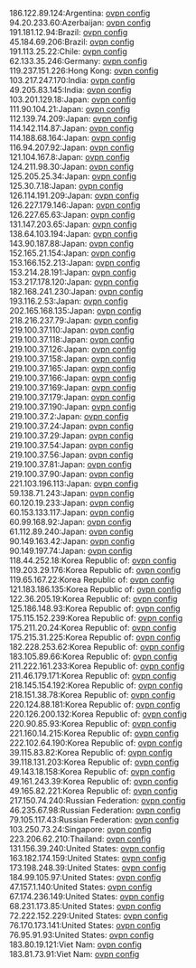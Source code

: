 186.122.89.124:Argentina: [ovpn config](vpn/186_122_89_124.ovpn)  
94.20.233.60:Azerbaijan: [ovpn config](vpn/94_20_233_60.ovpn)  
191.181.12.94:Brazil: [ovpn config](vpn/191_181_12_94.ovpn)  
45.184.69.206:Brazil: [ovpn config](vpn/45_184_69_206.ovpn)  
191.113.25.22:Chile: [ovpn config](vpn/191_113_25_22.ovpn)  
62.133.35.246:Germany: [ovpn config](vpn/62_133_35_246.ovpn)  
119.237.151.226:Hong Kong: [ovpn config](vpn/119_237_151_226.ovpn)  
103.217.247.170:India: [ovpn config](vpn/103_217_247_170.ovpn)  
49.205.83.145:India: [ovpn config](vpn/49_205_83_145.ovpn)  
103.201.129.18:Japan: [ovpn config](vpn/103_201_129_18.ovpn)  
111.90.104.21:Japan: [ovpn config](vpn/111_90_104_21.ovpn)  
112.139.74.209:Japan: [ovpn config](vpn/112_139_74_209.ovpn)  
114.142.114.87:Japan: [ovpn config](vpn/114_142_114_87.ovpn)  
114.188.68.164:Japan: [ovpn config](vpn/114_188_68_164.ovpn)  
116.94.207.92:Japan: [ovpn config](vpn/116_94_207_92.ovpn)  
121.104.167.8:Japan: [ovpn config](vpn/121_104_167_8.ovpn)  
124.211.98.30:Japan: [ovpn config](vpn/124_211_98_30.ovpn)  
125.205.25.34:Japan: [ovpn config](vpn/125_205_25_34.ovpn)  
125.30.7.18:Japan: [ovpn config](vpn/125_30_7_18.ovpn)  
126.114.191.209:Japan: [ovpn config](vpn/126_114_191_209.ovpn)  
126.227.179.146:Japan: [ovpn config](vpn/126_227_179_146.ovpn)  
126.227.65.63:Japan: [ovpn config](vpn/126_227_65_63.ovpn)  
131.147.203.65:Japan: [ovpn config](vpn/131_147_203_65.ovpn)  
138.64.103.194:Japan: [ovpn config](vpn/138_64_103_194.ovpn)  
143.90.187.88:Japan: [ovpn config](vpn/143_90_187_88.ovpn)  
152.165.21.154:Japan: [ovpn config](vpn/152_165_21_154.ovpn)  
153.166.152.213:Japan: [ovpn config](vpn/153_166_152_213.ovpn)  
153.214.28.191:Japan: [ovpn config](vpn/153_214_28_191.ovpn)  
153.217.178.120:Japan: [ovpn config](vpn/153_217_178_120.ovpn)  
182.168.241.230:Japan: [ovpn config](vpn/182_168_241_230.ovpn)  
193.116.2.53:Japan: [ovpn config](vpn/193_116_2_53.ovpn)  
202.165.168.135:Japan: [ovpn config](vpn/202_165_168_135.ovpn)  
218.216.237.79:Japan: [ovpn config](vpn/218_216_237_79.ovpn)  
219.100.37.110:Japan: [ovpn config](vpn/219_100_37_110.ovpn)  
219.100.37.118:Japan: [ovpn config](vpn/219_100_37_118.ovpn)  
219.100.37.126:Japan: [ovpn config](vpn/219_100_37_126.ovpn)  
219.100.37.158:Japan: [ovpn config](vpn/219_100_37_158.ovpn)  
219.100.37.165:Japan: [ovpn config](vpn/219_100_37_165.ovpn)  
219.100.37.166:Japan: [ovpn config](vpn/219_100_37_166.ovpn)  
219.100.37.169:Japan: [ovpn config](vpn/219_100_37_169.ovpn)  
219.100.37.179:Japan: [ovpn config](vpn/219_100_37_179.ovpn)  
219.100.37.190:Japan: [ovpn config](vpn/219_100_37_190.ovpn)  
219.100.37.2:Japan: [ovpn config](vpn/219_100_37_2.ovpn)  
219.100.37.24:Japan: [ovpn config](vpn/219_100_37_24.ovpn)  
219.100.37.29:Japan: [ovpn config](vpn/219_100_37_29.ovpn)  
219.100.37.54:Japan: [ovpn config](vpn/219_100_37_54.ovpn)  
219.100.37.56:Japan: [ovpn config](vpn/219_100_37_56.ovpn)  
219.100.37.81:Japan: [ovpn config](vpn/219_100_37_81.ovpn)  
219.100.37.90:Japan: [ovpn config](vpn/219_100_37_90.ovpn)  
221.103.196.113:Japan: [ovpn config](vpn/221_103_196_113.ovpn)  
59.138.71.243:Japan: [ovpn config](vpn/59_138_71_243.ovpn)  
60.120.19.233:Japan: [ovpn config](vpn/60_120_19_233.ovpn)  
60.153.133.117:Japan: [ovpn config](vpn/60_153_133_117.ovpn)  
60.99.168.92:Japan: [ovpn config](vpn/60_99_168_92.ovpn)  
61.112.89.240:Japan: [ovpn config](vpn/61_112_89_240.ovpn)  
90.149.163.42:Japan: [ovpn config](vpn/90_149_163_42.ovpn)  
90.149.197.74:Japan: [ovpn config](vpn/90_149_197_74.ovpn)  
118.44.252.18:Korea Republic of: [ovpn config](vpn/118_44_252_18.ovpn)  
119.203.29.176:Korea Republic of: [ovpn config](vpn/119_203_29_176.ovpn)  
119.65.167.22:Korea Republic of: [ovpn config](vpn/119_65_167_22.ovpn)  
121.183.186.135:Korea Republic of: [ovpn config](vpn/121_183_186_135.ovpn)  
122.36.205.19:Korea Republic of: [ovpn config](vpn/122_36_205_19.ovpn)  
125.186.148.93:Korea Republic of: [ovpn config](vpn/125_186_148_93.ovpn)  
175.115.152.239:Korea Republic of: [ovpn config](vpn/175_115_152_239.ovpn)  
175.211.20.24:Korea Republic of: [ovpn config](vpn/175_211_20_24.ovpn)  
175.215.31.225:Korea Republic of: [ovpn config](vpn/175_215_31_225.ovpn)  
182.228.253.62:Korea Republic of: [ovpn config](vpn/182_228_253_62.ovpn)  
183.105.89.66:Korea Republic of: [ovpn config](vpn/183_105_89_66.ovpn)  
211.222.161.233:Korea Republic of: [ovpn config](vpn/211_222_161_233.ovpn)  
211.46.179.171:Korea Republic of: [ovpn config](vpn/211_46_179_171.ovpn)  
218.145.154.192:Korea Republic of: [ovpn config](vpn/218_145_154_192.ovpn)  
218.151.38.78:Korea Republic of: [ovpn config](vpn/218_151_38_78.ovpn)  
220.124.88.181:Korea Republic of: [ovpn config](vpn/220_124_88_181.ovpn)  
220.126.200.132:Korea Republic of: [ovpn config](vpn/220_126_200_132.ovpn)  
220.90.85.93:Korea Republic of: [ovpn config](vpn/220_90_85_93.ovpn)  
221.160.14.215:Korea Republic of: [ovpn config](vpn/221_160_14_215.ovpn)  
222.102.64.190:Korea Republic of: [ovpn config](vpn/222_102_64_190.ovpn)  
39.115.83.82:Korea Republic of: [ovpn config](vpn/39_115_83_82.ovpn)  
39.118.131.203:Korea Republic of: [ovpn config](vpn/39_118_131_203.ovpn)  
49.143.18.158:Korea Republic of: [ovpn config](vpn/49_143_18_158.ovpn)  
49.161.243.39:Korea Republic of: [ovpn config](vpn/49_161_243_39.ovpn)  
49.165.82.221:Korea Republic of: [ovpn config](vpn/49_165_82_221.ovpn)  
217.150.74.240:Russian Federation: [ovpn config](vpn/217_150_74_240.ovpn)  
46.235.67.98:Russian Federation: [ovpn config](vpn/46_235_67_98.ovpn)  
79.105.117.43:Russian Federation: [ovpn config](vpn/79_105_117_43.ovpn)  
103.250.73.24:Singapore: [ovpn config](vpn/103_250_73_24.ovpn)  
223.206.62.210:Thailand: [ovpn config](vpn/223_206_62_210.ovpn)  
131.156.39.240:United States: [ovpn config](vpn/131_156_39_240.ovpn)  
163.182.174.159:United States: [ovpn config](vpn/163_182_174_159.ovpn)  
173.198.248.39:United States: [ovpn config](vpn/173_198_248_39.ovpn)  
184.99.105.97:United States: [ovpn config](vpn/184_99_105_97.ovpn)  
47.157.1.140:United States: [ovpn config](vpn/47_157_1_140.ovpn)  
67.174.236.149:United States: [ovpn config](vpn/67_174_236_149.ovpn)  
68.231.173.85:United States: [ovpn config](vpn/68_231_173_85.ovpn)  
72.222.152.229:United States: [ovpn config](vpn/72_222_152_229.ovpn)  
76.170.173.141:United States: [ovpn config](vpn/76_170_173_141.ovpn)  
76.95.91.93:United States: [ovpn config](vpn/76_95_91_93.ovpn)  
183.80.19.121:Viet Nam: [ovpn config](vpn/183_80_19_121.ovpn)  
183.81.73.91:Viet Nam: [ovpn config](vpn/183_81_73_91.ovpn)  
